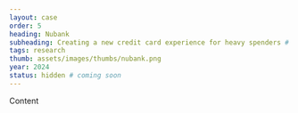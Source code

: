 ```yaml
---
layout: case
order: 5
heading: Nubank
subheading: Creating a new credit card experience for heavy spenders # customers
tags: research
thumb: assets/images/thumbs/nubank.png
year: 2024
status: hidden # coming soon
---
```


Content
